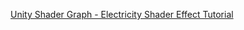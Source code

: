 [Unity Shader Graph - Electricity Shader Effect Tutorial](https://www.youtube.com/watch?v=u9lOaPVtSqg)